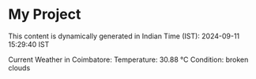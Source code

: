 # My Project

This content is dynamically generated in Indian Time (IST): 2024-09-11 15:29:40 IST


Current Weather in Coimbatore:
Temperature: 30.88 °C
Condition: broken clouds
